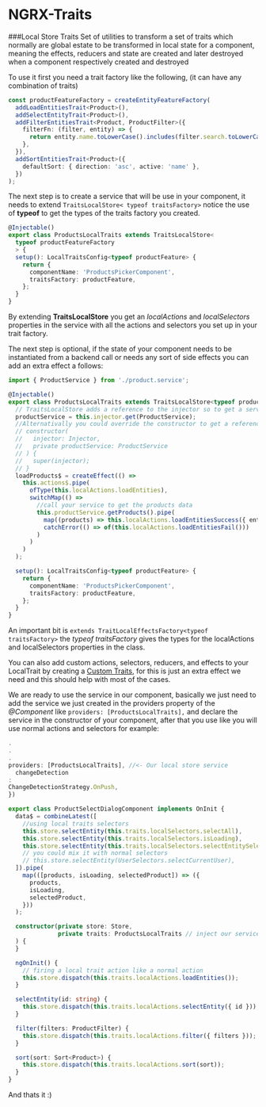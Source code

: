 # NGRX-Traits

###Local Store Traits
Set of utilities to transform a set of traits which normally are global estate to be transformed in local state for a component,
meaning the effects, reducers and state are created and later destroyed when a component respectively created and destroyed

To use it first you need a trait factory like the following, (it can have any combination of traits)

```typescript
const productFeatureFactory = createEntityFeatureFactory(
  addLoadEntitiesTrait<Product>(),
  addSelectEntityTrait<Product>(),
  addFilterEntitiesTrait<Product, ProductFilter>({
    filterFn: (filter, entity) => {
      return entity.name.toLowerCase().includes(filter.search.toLowerCase());
    },
  }),
  addSortEntitiesTrait<Product>({
    defaultSort: { direction: 'asc', active: 'name' },
  })
);
```

The next step is to create a service that will be use in your component, it needs to extend `TraitsLocalStore< typeof traitsFactory>` notice the use of **typeof** to get the types of the traits factory you created.

```typescript
@Injectable()
export class ProductsLocalTraits extends TraitsLocalStore<
  typeof productFeatureFactory
  > {
  setup(): LocalTraitsConfig<typeof productFeature> {
    return {
      componentName: 'ProductsPickerComponent',
      traitsFactory: productFeature,
    };
  }
}
```

By extending **TraitsLocalStore** you get an _localActions_ and _localSelectors_ properties in the service with all the actions and selectors you set up in your trait factory.

The next step is optional, if the state of your component needs to be instantiated from a backend call or needs any sort of side effects you can add an extra effect a follows:

```typescript
import { ProductService } from './product.service';

@Injectable()
export class ProductsLocalTraits extends TraitsLocalStore<typeof productFeatureFactory> {
  // TraitsLocalStore adds a reference to the injector so to get a service reference you can
  productService = this.injector.get(ProductService);
  //Alternativally you could override the constructor to get a reference to your service 
  // constructor(
  //   injector: Injector,
  //   private productService: ProductService
  // ) {
  //   super(injector);
  // }
  loadProducts$ = createEffect(() =>
    this.actions$.pipe(
      ofType(this.localActions.loadEntities),
      switchMap(() =>
        //call your service to get the products data
        this.productService.getProducts().pipe(
          map((products) => this.localActions.loadEntitiesSuccess({ entities: products })),
          catchError(() => of(this.localActions.loadEntitiesFail()))
        )
      )
    )
  );

  setup(): LocalTraitsConfig<typeof productFeature> {
    return {
      componentName: 'ProductsPickerComponent',
      traitsFactory: productFeature,
    };
  }
}
```

An important bit is `extends TraitLocalEffectsFactory<typeof traitsFactory>`
the _typeof traitsFactory_ gives the types for the localActions and localSelectors properties in the class.

You can also add custom actions, selectors, reducers, and effects to your LocalTrait by creating a [Custom Traits](../../../traits/src/custom-traits.md), for this is just an extra effect we need and this should help with most of the cases.


We are ready to use the service in our component, basically we just need to add the service we just created in the providers property of the _@Component_ like `providers: [ProductsLocalTraits],` and declare the service in the constructor of your component, after that you use like you will use normal actions and selectors for example:

```typescript
.
.
.
providers: [ProductsLocalTraits], //<- Our local store service
  changeDetection
:
ChangeDetectionStrategy.OnPush,
})

export class ProductSelectDialogComponent implements OnInit {
  data$ = combineLatest([
    //using local traits selectors
    this.store.selectEntity(this.traits.localSelectors.selectAll),
    this.store.selectEntity(this.traits.localSelectors.isLoading),
    this.store.selectEntity(this.traits.localSelectors.selectEntitySelected),
    // you could mix it with normal selectors
    // this.store.selectEntity(UserSelectors.selectCurrentUser),
  ]).pipe(
    map(([products, isLoading, selectedProduct]) => ({
      products,
      isLoading,
      selectedProduct,
    }))
  );

  constructor(private store: Store,
              private traits: ProductsLocalTraits // inject our service
  ) {
  }

  ngOnInit() {
    // firing a local trait action like a normal action
    this.store.dispatch(this.traits.localActions.loadEntities());
  }

  selectEntity(id: string) {
    this.store.dispatch(this.traits.localActions.selectEntity({ id }));
  }

  filter(filters: ProductFilter) {
    this.store.dispatch(this.traits.localActions.filter({ filters }));
  }

  sort(sort: Sort<Product>) {
    this.store.dispatch(this.traits.localActions.sort(sort));
  }
}
```
And thats it :)

[//]: # (Extending **TraitsLocalStore** allows you to only get one set of traits this normally should be enough, but it could happen that you need more than one traitFactory, if so you need to create a service like the following:)

[//]: # ()
[//]: # (```typescript)

[//]: # (@Injectable&#40;&#41;)

[//]: # (export class ProductsLocalTraits implements OnDestroy {)

[//]: # (  traits1 = buildLocalTraits&#40;)

[//]: # (    this.injector,)

[//]: # (    'ProductsDropdownComponent',)

[//]: # (    traitsFactory1,)

[//]: # (    practiceEffect1)

[//]: # (  &#41;;)

[//]: # (  traits2 = buildLocalTraits&#40;)

[//]: # (    this.injector,)

[//]: # (    'ProductsDropdownComponent',)

[//]: # (    traitsFactory2,)

[//]: # (    practiceEffect2)

[//]: # (  &#41;;)

[//]: # ()
[//]: # (  actions1 = this.traits1.actions;)

[//]: # (  selectors1 = this.traits1.selectors;)

[//]: # ()
[//]: # (  actions2 = this.traits2.actions;)

[//]: # (  selectors2 = this.traits2.selectors;)

[//]: # ()
[//]: # (  constructor&#40;private injector: Injector&#41; {})

[//]: # ()
[//]: # (  ngOnDestroy&#40;&#41; {)

[//]: # (    // Very important be sure to call the traits destroy here)

[//]: # (    this.traits1.destroy&#40;&#41;;)

[//]: # (    this.traits2.destroy&#40;&#41;;)

[//]: # (  })

[//]: # (})

[//]: # (```)

[//]: # ()
[//]: # (Essentially you just need to use **buildLocalTraits** to create the traits and then use your preferred way to store the actions and selectors, but be sure to implement a **ngOnDestroy** and call the destroy method in the resulting traits, which ensures the effects and reducers are clean when the component is destroyed)
